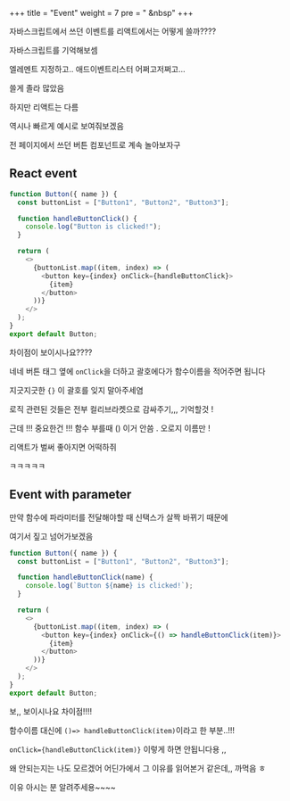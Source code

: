 +++
title = "Event"
weight = 7
pre = "<i class='fas fa-book-open'></i> &nbsp"
+++

자바스크립트에서 쓰던 이벤트를 리액트에서는 어떻게 쓸까????

자바스크립트를 기억해보셈

엘레멘트 지정하고.. 애드이벤트리스터 어쩌고저쩌고...

쓸게 졸라 많았음

하지만 리액트는 다름

역시나 빠르게 예시로 보여줘보겠음

전 페이지에서 쓰던 버튼 컴포넌트로 계속 놀아보자구

## React event

```js
function Button({ name }) {
  const buttonList = ["Button1", "Button2", "Button3"];

  function handleButtonClick() {
    console.log("Button is clicked!");
  }

  return (
    <>
      {buttonList.map((item, index) => (
        <button key={index} onClick={handleButtonClick}>
          {item}
        </button>
      ))}
    </>
  );
}
export default Button;
```

차이점이 보이시나요????

네네 버튼 태그 옆에 `onClick`을 더하고 괄호에다가 함수이름을 적어주면 됩니다

지긋지긋한 `{}` 이 괄호를 잊지 말아주세염

로직 관련된 것들은 전부 컬리브라켓으로 감싸주기,,, 기억할것 !

근데 !!! 중요한건 !!! 함수 부를때 () 이거 안씀 . 오로지 이름만 !

리액트가 벌써 좋아지면 어떡하쥐

ㅋㅋㅋㅋㅋ

## Event with parameter

만약 함수에 파라미터를 전달해야할 때 신택스가 살짝 바뀌기 때문에

여기서 짚고 넘어가보겠음

```js
function Button({ name }) {
  const buttonList = ["Button1", "Button2", "Button3"];

  function handleButtonClick(name) {
    console.log(`Button ${name} is clicked!`);
  }

  return (
    <>
      {buttonList.map((item, index) => (
        <button key={index} onClick={() => handleButtonClick(item)}>
          {item}
        </button>
      ))}
    </>
  );
}
export default Button;
```

보,, 보이시나요 차이점!!!!

함수이름 대신에 `()=> handleButtonClick(item)`이라고 한 부분..!!!

`onClick={handleButtonClick(item)}` 이렇게 하면 안됩니다용 ,,

왜 안되는지는 나도 모르겠어 어딘가에서 그 이유를 읽어본거 같은데,, 까먹음 ㅎ

이유 아시는 분 알려주세용~~~~
